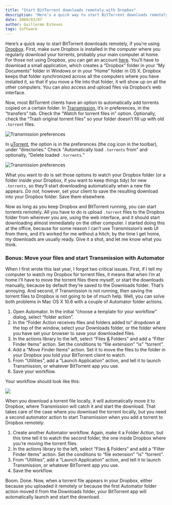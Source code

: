 ```yaml
---
title: "Start BitTorrent downloads remotely with Dropbox"
description: "Here’s a quick way to start BitTorrent downloads remotely, if you’re using Dropbox and Transmission."
date: 2009/03/07
author: Guillermo Esteves
tags: Software
---
```


Here’s a quick way to start BitTorrent downloads remotely, if you’re using [Dropbox][dropbox]. First, make sure Dropbox is installed in the computer where you regularly download your torrents, probably your main computer at home. For those not using Dropbox, you can get an account [here][dropbox]. You’ll have to download a small application, which creates a “Dropbox” folder in your “My Documents” folder in Windows or in your “Home” folder in OS X. Dropbox keeps that folder synchronized across all the computers where you have installed it, so that if you move a file into that folder, it will show up on all the other computers. You can also access and upload files via Dropbox’s web interface.

Now, most BitTorrent clients have an option to automatically add torrents copied on a certain folder. In [Transmission][transmission], it’s in preferences, in the “transfers” tab. Check the <q>Watch for torrent files in</q> option. Optionally, check the <q>Trash original torrent files</q> so your folder doesn’t fill up with old `.torrent` files.

![Transmission preferences](blog/2009-03-07-start-bittorrent-downloads-remotely-with-dropbox/84438959_1.png)

In [µTorrent][utorrent], the option is in the preferences (the cog icon in the toolbar), under “directories.” Check <q>Automatically load `.torrents` from</q> and optionally, <q>Delete loaded `.torrents`.</q>

![Transmission preferences](blog/2009-03-07-start-bittorrent-downloads-remotely-with-dropbox/84438959_2.png)

What you want to do is set those options to watch your Dropbox folder (or a folder inside your Dropbox, if you want to keep things tidy) for new `.torrents`, so they’ll start downloading automatically when a new file appears. _Do not_, however, set your client to save the resulting download into your Dropbox folder. Save them elsewhere.

Now as long as you keep Dropbox and BitTorrent running, you can start torrents remotely. All you have to do is upload `.torrent` files to the Dropbox folder from wherever you are, using the web interface, and it should start downloading almost immediately on the other computer. I started doing this at the office, because for some reason I can’t use Transmission’s web UI from there, and it’s worked for me without a hitch; by the time I get home, my downloads are usually ready. Give it a shot, and let me know what you think.

### Bonus: Move your files and start Transmission with Automator

When I first wrote this last year, I forgot two critical issues. First, if I tell my computer to watch my Dropbox for torrent files, it means that when I’m at home I’ll have to move the torrent files there myself, or start the downloads manually, because by default they’re saved to the Downloads folder. That’s annoying. And second, if Transmission is not running, then saving the torrent files to Dropbox is not going to be of much help. Well, you can solve both problems in Mac OS X 10.6 with a couple of Automator folder actions.

1.  Open Automator. In the initial “choose a template for your workflow” dialog, select “folder action”.
2.  In the “Folder Action receives files and folders added to” dropdown at the top of the window, select your Downloads folder, or the folder where you have set your browser to save your downloaded files.
3.  In the actions library to the left, select “Files <abbr title="and">&</abbr> Folders” and add a “Filter Finder Items” action. Set the conditions to “file extension” “is” “torrent”.
4.  Add a “Move Finder Items” action. Set it to move the files to the folder in your Dropbox you told your BitTorrent client to watch.
5.  From “Utilities”, add a “Launch Application” action, and tell it to launch Transmission, or whatever BitTorrent app you use.
6.  Save your workflow.

Your workflow should look like this:

![](blog/2009-03-07-start-bittorrent-downloads-remotely-with-dropbox/84438959_3.png)

When you download a torrent file locally, it will automatically move it to Dropbox, where Transmission will catch it and start the download. That takes care of the case where you download the torrent locally, but you need a second automator action to start Transmission when you add a torrent to Dropbox remotely:

1.  Create another Automator workflow. Again, make it a Folder Action, but this time tell it to watch the second folder, the one inside Dropbox where you’re moving the torrent files.
2.  In the actions library to the left, select “Files <abbr title="and">&</abbr> Folders” and add a “Filter Finder Items” action. Set the conditions to “file extension” “is” “torrent”.
3.  From “Utilities”, add a “Launch Application” action, and tell it to launch Transmission, or whatever BitTorrent app you use.
4.  Save the workflow.

Boom. Done. Now, when a torrent file appears in your Dropbox, either because you uploaded it remotely or because the first Automator folder action moved it from the Downloads folder, your BitTorrent app will automatically launch and start the download.

[dropbox]: https://www.getdropbox.com/referrals/NTE4MjI2OQ
[transmission]: http://www.transmissionbt.com/
[utorrent]: http://www.utorrent.com/
